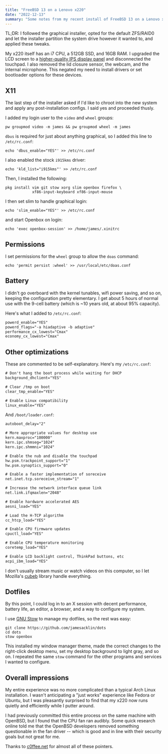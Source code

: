 ```yaml
---
title: "FreeBSD 13 on a Lenovo x220"
date: "2022-12-13"
summary: "Some notes from my recent install of FreeBSD 13 on a Lenovo x220."
---
```


TL;DR: I followed the graphical installer, opted for the default ZFS/RAID0 and let the installer partition the system drive however it wanted to, and applied these tweaks.

My x220 itself has an i7 CPU, a 512GB SSD, and 16GB RAM. I upgraded the LCD screen to a [higher-quality IPS display panel](http://x220.mcdonnelltech.com/resources/) and disconnected the touchpad. I also removed the lid closure sensor, the webcam, and the internal microphone. This negated my need to install drivers or set bootloader options for these devices.

## X11

The last step of the installer asked if I'd like to chroot into the new system and apply any post-installation configs. I said yes and proceeded thusly.

I added my login user to the `video` and `wheel` groups:

```ksh
pw groupmod video -m james && pw groupmod wheel -m james
```

`dbus` is required for just about anything graphical, so I added this line to `/etc/rc.conf`:

```ksh
echo 'dbus_enable="YES"' >> /etc/rc.conf
```

I also enabled the stock `i915kms` driver:

```ksh
echo 'kld_list="i915kms"' >> /etc/rc.conf
```

Then, I installed the following:

```ksh
pkg install vim git stow xorg slim openbox firefox \
            xf86-input-keyboard xf86-input-mouse
```

I then set slim to handle graphical login:

```ksh
echo 'slim_enable="YES"' >> /etc/rc.conf
```

and start Openbox on login:

```ksh
echo 'exec openbox-session' >> /home/james/.xinitrc
```

## Permissions

I set permissions for the `wheel` group to allow the `doas` command:

```ksh
echo 'permit persist :wheel' >> /usr/local/etc/doas.conf
```


## Battery

I didn't go overboard with the kernel tunables, wifi power saving, and so on, keeping the configuration pretty elementary. I get about 5 hours of normal use with the 9-cell battery (which is ~10 years old, at about 95% capacity).

Here's what I added to `/etc/rc.conf`:

```txt
powerd_enable="YES"
powerd_flags="-a hiadaptive -b adaptive"
performance_cx_lowest="Cmax"
economy_cx_lowest="Cmax"
```

## Other optimizations

These are commented to be self-explanatory. Here's my `/etc/rc.conf`:

```txt
# Don't hang the boot process while waiting for DHCP
background_dhclient="YES"

# Clear /tmp on boot
clear_tmp_enable="YES"

# Enable Linux compatibility
linux_enable="YES"
```

And `/boot/loader.conf`:

```txt
autoboot_delay="2"

# More appropriate values for desktop use
kern.maxproc="100000"
kern.ipc.shmseg="1024"
kern.ipc.shmmni="1024"

# Enable the nub and disable the touchpad
hw.psm.trackpoint_support="1"
hw.psm.synaptics_support="0"

# Enable a faster implementation of soreceive
net.inet.tcp.soreceive_stream="1"

# Increase the network interface queue link
net.link.ifqmaxlen="2048"

# Enable hardware accelerated AES
aesni_load="YES"

# Load the H-TCP algorithm
cc_htcp_load="YES"

# Enable CPU firmware updates
cpuctl_load="YES"

# Enable CPU temperature monitoring
coretemp_load="YES"

# Enable LCD backlight control, ThinkPad buttons, etc
acpi_ibm_load="YES"
```

I don't usually stream music or watch videos on this computer, so I let Mozilla's [cubeb](https://github.com/mozilla/cubeb) library handle everything. 

## Dotfiles

By this point, I could log in to an X session with decent performance, battery life, an editor, a browser, and a way to configure my system.

I use [GNU Stow](https://www.gnu.org/software/stow/) to manage my dotfiles, so the rest was easy:

```ksh
git clone https://github.com/jamesacklin/dots
cd dots
stow openbox
```

This installed my window manager theme, made the correct changes to the right-click desktop menu, set my desktop background to light gray, and so on. I repeated the same `stow` command for the other programs and services I wanted to configure.

## Overall impressions

My entire experience was no more complicated than a typical Arch Linux installation. I wasn't anticipating a "just works" experience like Fedora or Ubuntu, but I was pleasantly surprised to find that my x220 now runs quietly and efficiently while I putter around.

I had previously committed this entire process on the same machine with OpenBSD, but I found that the CPU fan ran audibly. Some quick research online told me that the OpenBSD developers removed something questionable in the fan driver -- which is good and in line with their security goals but not great for me.

Thanks to [c0ffee.net](https://www.c0ffee.net/blog/freebsd-on-a-laptop) for almost all of these pointers.